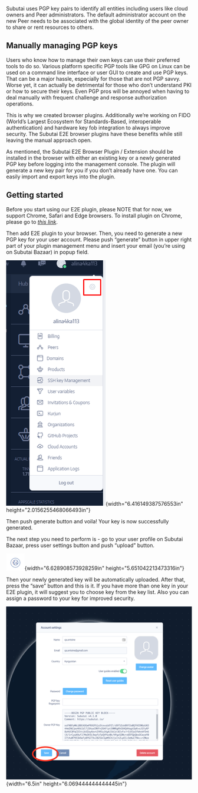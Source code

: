 Subutai uses PGP key pairs to identify all entities including users like
cloud owners and Peer administrators. The default administrator account
on the new Peer needs to be associated with the global identity of the
peer owner to share or rent resources to others.

Manually managing PGP keys
--------------------------

Users who know how to manage their own keys can use their preferred
tools to do so. Various platform specific PGP tools like GPG on Linux
can be used on a command line interface or user GUI to create and use
PGP keys. That can be a major hassle, especially for those that are not
PGP savvy. Worse yet, it can actually be detrimental for those who don’t
understand PKI or how to secure their keys. Even PGP pros will be
annoyed when having to deal manually with frequent challenge and
response authorization operations.

This is why we created browser plugins. Additionally we’re working on
FIDO (World’s Largest Ecosystem for Standards-Based, interoperable
authentication) and hardware key fob integration to always improve
security. The Subutai E2E browser plugins have these benefits while
still leaving the manual approach open.

As mentioned, the Subutai E2E Browser Plugin / Extension should be
installed in the browser with either an existing key or a newly
generated PGP key before logging into the management console. The plugin
will generate a new key pair for you if you don’t already have one. You
can easily import and export keys into the plugin.

Getting started
---------------

Before you start using our E2E plugin, please NOTE that for now, we
support Chrome, Safari and Edge browsers. To install plugin on Chrome,
please go to [*this
link*](https://chrome.google.com/webstore/detail/subutai-e2e-plugin/ffddnlbamkjlbngpekmdpnoccckapcnh?hl=en-US).

Then add E2E plugin to your browser. Then, you need to generate a new
PGP key for your user account. Please push “generate” button in upper
right part of your plugin management menu and insert your email (you’re
using on Subutai Bazaar) in popup field.

![](./media/image2.png){width="6.416149387576553in"
height="2.0156255468066493in"}

Then push generate button and voila! Your key is now successfully
generated.

The next step you need to perform is - go to your user profile on
Subutai Bazaar, press user settings button and push “upload” button.

![](./media/image6.png){width="6.628908573928259in"
height="5.651042213473316in"}

Then your newly generated key will be automatically uploaded. After
that, press the “save” button and this is it. If you have more than one
key in your E2E plugin, it will suggest you to choose key from the key
list. Also you can assign a password to your key for improved security.

![](./media/image5.png){width="6.5in" height="6.069444444444445in"}
